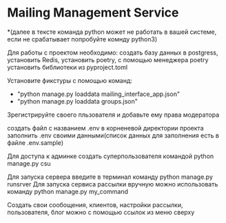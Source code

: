 # Mailing Management Service
*(далее в тексте команда python может не работать в вашей системе, если не срабатывает попробуйте комнду python3) 


Для работы с проектом необходимо:
создать базу данных в postgress,
установить Redis,
установить poetry,
с помощью менеджера poetry установить библиотеки из pyproject.toml

Установите фикстуры с помощью команд: 
* "python manage.py loaddata mailing_interface_app.json" 
* "python manage.py loaddata groups.json"

Зрегистрируйте своего пльзователя и добавьте ему права модератора

создать файл с названием .env в корненевой директории проекта
заполнить .env своими данными(список данных для заполнения есть в файле .env.sample) 

Для доступа к админке создать суперпользователя командой python manage.py csu

Для запуска сервера введите в терминал команду python manage.py runsrver
Для запуска сервиса рассылки вручную можно использовать команду python manage.py my_command

Создать свои сообощения, клиентов, настройки рассылки, пользователя, блог можно с помощью ссылок из меню сверху 
